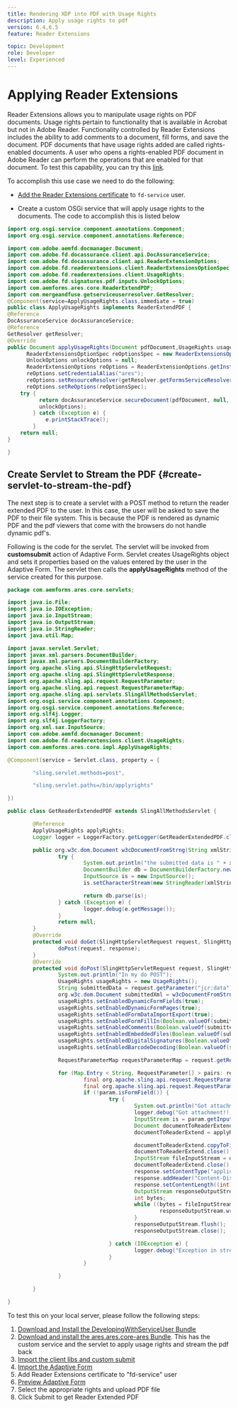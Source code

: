 ```yaml
---
title: Rendering XDP into PDF with Usage Rights
description: Apply usage rights to pdf
version: 6.4,6.5
feature: Reader Extensions

topic: Development
role: Developer
level: Experienced
---
```


# Applying Reader Extensions

Reader Extensions allows you to manipulate usage rights on PDF documents. Usage rights pertain to functionality that is available in Acrobat but not in Adobe Reader. Functionality controlled by Reader Extensions includes the ability to add comments to a document, fill forms, and save the document. PDF documents that have usage rights added are called rights-enabled documents. A user who opens a rights-enabled PDF document in Adobe Reader can perform the operations that are enabled for that document.
To test this capability, you can try this [link](https://forms.enablementadobe.com/content/forms/af/applyreaderextensions.html).

To accomplish this use case we need to do the following:
* [Add the Reader Extensions certificate](https://experienceleague.adobe.com/docs/experience-manager-learn/forms/document-services/configuring-reader-extension-osgi.html) to `fd-service` user. 

* Create a custom OSGi service that will apply usage rights to the documents. The code to accomplish this is listed below

```java
import org.osgi.service.component.annotations.Component;
import org.osgi.service.component.annotations.Reference;

import com.adobe.aemfd.docmanager.Document;
import com.adobe.fd.docassurance.client.api.DocAssuranceService;
import com.adobe.fd.docassurance.client.api.ReaderExtensionOptions;
import com.adobe.fd.readerextensions.client.ReaderExtensionsOptionSpec;
import com.adobe.fd.readerextensions.client.UsageRights;
import com.adobe.fd.signatures.pdf.inputs.UnlockOptions;
import com.aemforms.ares.core.ReaderExtendPDF;
import com.mergeandfuse.getserviceuserresolver.GetResolver;
@Component(service=ApplyUsageRights.class,immediate = true)
public class ApplyUsageRights implements ReaderExtendPDF {
@Reference
DocAssuranceService docAssuranceService;
@Reference
GetResolver getResolver;
@Override
public Document applyUsageRights(Document pdfDocument,UsageRights usageRights) {
      ReaderExtensionsOptionSpec reOptionsSpec = new ReaderExtensionsOptionSpec(usageRights, "Sample ARES");
      UnlockOptions unlockOptions = null;
      ReaderExtensionOptions reOptions = ReaderExtensionOptions.getInstance();
      reOptions.setCredentialAlias("ares");
      reOptions.setResourceResolver(getResolver.getFormsServiceResolver());
      reOptions.setReOptions(reOptionsSpec);
    try {
          return docAssuranceService.secureDocument(pdfDocument, null, null, reOptions,
          unlockOptions);
        } catch (Exception e) {
            e.printStackTrace();
        }
    return null;
}

}

```

## Create Servlet to Stream the PDF {#create-servlet-to-stream-the-pdf}

The next step is to create a servlet with a POST method to return the reader extended PDF to the user. In this case, the user will be asked to save the PDF to their file system. This is because the PDF is rendered as dynamic PDF and the pdf viewers that come with the browsers do not handle dynamic pdf's.

Following is the code for the servlet. The servlet will be invoked from **customsubmit** action of Adaptive Form.
Servlet creates UsageRights object and sets it properties based on the values entered by the user in the Adaptive Form. The servlet then calls the **applyUsageRights** method of the service created for this purpose.

```java
package com.aemforms.ares.core.servlets;

import java.io.File;
import java.io.IOException;
import java.io.InputStream;
import java.io.OutputStream;
import java.io.StringReader;
import java.util.Map;

import javax.servlet.Servlet;
import javax.xml.parsers.DocumentBuilder;
import javax.xml.parsers.DocumentBuilderFactory;
import org.apache.sling.api.SlingHttpServletRequest;
import org.apache.sling.api.SlingHttpServletResponse;
import org.apache.sling.api.request.RequestParameter;
import org.apache.sling.api.request.RequestParameterMap;
import org.apache.sling.api.servlets.SlingAllMethodsServlet;
import org.osgi.service.component.annotations.Component;
import org.osgi.service.component.annotations.Reference;
import org.slf4j.Logger;
import org.slf4j.LoggerFactory;
import org.xml.sax.InputSource;
import com.adobe.aemfd.docmanager.Document;
import com.adobe.fd.readerextensions.client.UsageRights;
import com.aemforms.ares.core.impl.ApplyUsageRights;

@Component(service = Servlet.class, property = {

        "sling.servlet.methods=post",

        "sling.servlet.paths=/bin/applyrights"

})

public class GetReaderExtendedPDF extends SlingAllMethodsServlet {

        @Reference
        ApplyUsageRights applyRights;
        Logger logger = LoggerFactory.getLogger(GetReaderExtendedPDF.class);

        public org.w3c.dom.Document w3cDocumentFromStrng(String xmlString) {
                try {
                        System.out.println("the submitted data is " + xmlString);
                        DocumentBuilder db = DocumentBuilderFactory.newInstance().newDocumentBuilder();
                        InputSource is = new InputSource();
                        is.setCharacterStream(new StringReader(xmlString));

                        return db.parse(is);
                } catch (Exception e) {
                        logger.debug(e.getMessage());
                }
                return null;
        }
        @Override
        protected void doGet(SlingHttpServletRequest request, SlingHttpServletResponse response) {
                doPost(request, response);
        }
        @Override
        protected void doPost(SlingHttpServletRequest request, SlingHttpServletResponse response) {
                System.out.println("In my do POST");
                UsageRights usageRights = new UsageRights();
                String submittedData = request.getParameter("jcr:data");
                org.w3c.dom.Document submittedXml = w3cDocumentFromStrng(submittedData);
                usageRights.setEnabledDynamicFormFields(true);
                usageRights.setEnabledDynamicFormPages(true);
                usageRights.setEnabledFormDataImportExport(true);
                usageRights.setEnabledFormFillIn(Boolean.valueOf(submittedXml.getElementsByTagName("formfill").item(0).getTextContent()));
                usageRights.setEnabledComments(Boolean.valueOf(submittedXml.getElementsByTagName("comments").item(0).getTextContent()));
                usageRights.setEnabledEmbeddedFiles(Boolean.valueOf(submittedXml.getElementsByTagName("attachments").item(0).getTextContent()));
                usageRights.setEnabledDigitalSignatures(Boolean.valueOf(submittedXml.getElementsByTagName("digitalsignatures").item(0).getTextContent()));
                usageRights.setEnabledBarcodeDecoding(Boolean.valueOf(submittedXml.getElementsByTagName("barcode").item(0).getTextContent()));

                RequestParameterMap requestParameterMap = request.getRequestParameterMap();

                for (Map.Entry < String, RequestParameter[] > pairs: requestParameterMap.entrySet()) {
                        final org.apache.sling.api.request.RequestParameter[] pArr = pairs.getValue();
                        final org.apache.sling.api.request.RequestParameter param = pArr[0];
                        if (!param.isFormField()) {
                                try {
                                        System.out.println("Got attachment!!!!" + param.getFileName());
                                        logger.debug("Got attachment!!!!" + param.getFileName());
                                        InputStream is = param.getInputStream();
                                        Document documentToReaderExtend = new Document(is);
                                        documentToReaderExtend = applyRights.applyUsageRights(documentToReaderExtend, usageRights);

                                        documentToReaderExtend.copyToFile(new File(param.getFileName().split("/")[1]));
                                        documentToReaderExtend.close();
                                        InputStream fileInputStream = documentToReaderExtend.getInputStream();
                                        documentToReaderExtend.close();
                                        response.setContentType("application/pdf");
                                        response.addHeader("Content-Disposition", "attachment; filename=AemFormsRocks.pdf");
                                        response.setContentLength((int) fileInputStream.available());
                                        OutputStream responseOutputStream = response.getOutputStream();
                                        int bytes;
                                        while ((bytes = fileInputStream.read()) != -1) {
                                                responseOutputStream.write(bytes);
                                        }
                                        responseOutputStream.flush();
                                        responseOutputStream.close();

                                } catch (IOException e) {
                                        logger.debug("Exception in streaming pdf back to client  " + e.getMessage());
                                }
                        }

                }

        }

}

```

To test this on your local server, please follow the following steps:
1. [Download and Install the DevelopingWithServiceUser Bundle](/help/forms/assets/common-osgi-bundles/DevelopingWithServiceUser.jar)
1. [Download and install the ares.ares.core-ares Bundle](assets/ares.ares.core-ares.jar). This has the custom service and the servlet to apply usage rights and stream the pdf back
1. [Import the client libs and custom submit](assets/applyaresdemo.zip)
1. [Import the Adaptive Form](assets/applyaresform.zip)
1. Add Reader Extensions certificate to "fd-service" user
1. [Preview Adaptive Form](http://localhost:4502/content/dam/formsanddocuments/applyreaderextensions/jcr:content?wcmmode=disabled)
1. Select the appropriate rights and upload PDF file
1. Click Submit to get Reader Extended PDF


